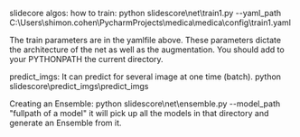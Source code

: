 slidecore algos:
how to train:
python slidescore\net\train1.py --yaml_path C:\Users\shimon.cohen\PycharmProjects\medica\medica\config\train1.yaml

The train parameters are in the yamlfile above. These parameters dictate the architecture of the net
as well as the augmentation.
You should add to your PYTHONPATH the current directory.

predict_imgs:
It can predict for several image at one time (batch).
python slidescore\predict_imgs\predict_imgs 

Creating an Ensemble:
python slidescore\net\ensemble.py --model_path "fullpath of a model"
it will pick up all the models in that directory and generate an Ensemble from it.
